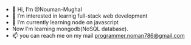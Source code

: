 - 👋 Hi, I’m @Nouman-Mughal
- 👀 I’m interested in learnig full-stack web development
- 🌱 I’m currently learning node on javascript
- Now I'm learning mongodb(NoSQL database).
- 📫 you can reach me on my mail programmer.noman786@gmail.com

<!---
Nouman-Mughal/Nouman-Mughal is a ✨ special ✨ repository because its `README.md` (this file) appears on your GitHub profile.
You can click the Preview link to take a look at your changes.
--->
